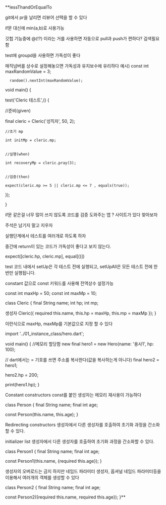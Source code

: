  **lessThandOrEqualTo


 git에서 pr을 날리면 리뷰어 선택을 할 수 있다


 if문 대신에 min(a,b)로 사용가능


 깃헙 기능중에 @(!?) 이라는 거를 사용하면 자동으로 pull과 push가 편하다? 검색필요함


 test에 groupd을 사용하면 가독성이 좋다


매직넘버를 상수로 설정해놓으면 가독성과 유지보수에 유리하다 
예시)  const int maxRandomValue = 3; 
      
      random().nextInt(maxRandomValue);
     

void main() {

test('Cleric 테스트',() {

//준비(given)

final cleric = Cleric('성직자', 50, 2);

    //초기 mp

    int initMp = cleric.mp;


    //실행(when)

    int recoveryMp = cleric.pray(3);


    //검증(then)

    expect(cleric.mp >= 5 || cleric.mp <= 7 , equals(true));


});

}

if문 같은걸 너무 많이 쓰지 않도록 코드를 검증 도와주는 앱 ? 사이트가 있다 찾아보자 

주석은 남기지 말고 지우자

실행단계에서 테스트를 여러개로 하도록 하자

중간에 return이 있는 코드가 가독성이 좋다고 보지 않는다.

expect([cleric.hp, cleric.mp], equal[()])

test 코드 내에서 setUp은 각 테스트 전에 실행되고, setUpAll은 모든 테스트 전에 한 번만 실행됩니다.

constant 값으로 const 키워드를 사용해 전역상수 설정가능 

const int maxHp = 50;
const int maxMp = 10;

class Cleric {
 final String name;
 int hp;
 int mp;

생성자 
  Cleric({
        required this.name,
        this.hp = maxHp, 
        this.mp = maxMp
  });
}

이런식으로 maxHp, maxMp를 기본값으로 지정 할 수 있다

import '../01_instance_class/hero.dart';

void main() {
//메모리 할당함 new
final hero1 = new Hero(name: '용사1', hp: 100);

// dart에서는 = 기호를 쓰면 주소를 복사한다(값을 복사하는게 아니다)
final hero2 = hero1;

hero2.hp = 200;

print(hero1.hp);
}

Constant constructors
const를 붙인 생성자는 메모리 재사용이 가능하다

class Person {
final String name;
final int age;

const Person(this.name, this.age);
}

Redirecting constructors
생성자에서 다른 생성자를 호출하여 초기화 과정을 간소화할 수 있다.


initializer list
생성자에서 다른 생성자를 호출하여 초기화 과정을 간소화할 수 있다.


class Person1 {
final String name;
final int age;

const Person1(this.name, {required this.age});
}

생성자의 오버로드는 금지
하지만 네임드 파라미터 생성자,  옵셔널 네임드 파라미터등을 이용해서 여러개의 객체를 생성할 수 있다

class Person2 {
final String name;
final int age;

const Person2({required this.name, required this.age});
}**